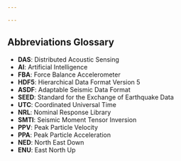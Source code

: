 ```yaml
---

---
```


## Abbreviations Glossary

- **DAS**: Distributed Acoustic Sensing
- **AI**: Artificial Intelligence
- **FBA**: Force Balance Accelerometer
- **HDF5**: Hierarchical Data Format Version 5
- **ASDF**: Adaptable Seismic Data Format
- **SEED**: Standard for the Exchange of Earthquake Data
- **UTC**: Coordinated Universal Time
- **NRL**: Nominal Response Library
- **SMTI**: Seismic Moment Tensor Inversion
- **PPV**: Peak Particle Velocity
- **PPA**: Peak Particle Acceleration
- **NED**: North East Down
- **ENU**: East North Up

<!--stackedit_data:
eyJoaXN0b3J5IjpbLTkwODAzODQ1OF19
-->